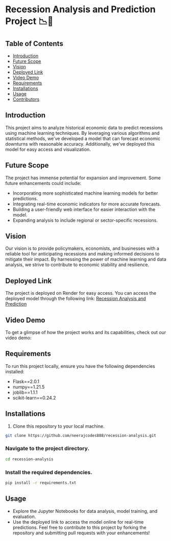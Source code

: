 # Recession Analysis and Prediction Project 📉🔮

## Table of Contents
- [Introduction](#introduction)
- [Future Scope](#future-scope)
- [Vision](#vision)
- [Deployed Link](#deployed-link)
- [Video Demo](#video-demo)
- [Requirements](#requirements)
- [Installations](#installations)
- [Usage](#usage)
- [Contributors](#contributors)

## Introduction
This project aims to analyze historical economic data to predict recessions using machine learning techniques. By leveraging various algorithms and statistical methods, we've developed a model that can forecast economic downturns with reasonable accuracy. Additionally, we've deployed this model for easy access and visualization.

## Future Scope
The project has immense potential for expansion and improvement. Some future enhancements could include:
- Incorporating more sophisticated machine learning models for better predictions.
- Integrating real-time economic indicators for more accurate forecasts.
- Building a user-friendly web interface for easier interaction with the model.
- Expanding analysis to include regional or sector-specific recessions.

## Vision
Our vision is to provide policymakers, economists, and businesses with a reliable tool for anticipating recessions and making informed decisions to mitigate their impact. By harnessing the power of machine learning and data analysis, we strive to contribute to economic stability and resilience.

## Deployed Link
The project is deployed on Render for easy access. You can access the deployed model through the following link:
[Recession Analysis and Prediction](https://www.recession-analysis.com)

## Video Demo
To get a glimpse of how the project works and its capabilities, check out our video demo:


## Requirements
To run this project locally, ensure you have the following dependencies installed:
- Flask==2.0.1
- numpy==1.21.5
- joblib==1.1.1
- scikit-learn==0.24.2

## Installations
1. Clone this repository to your local machine.
```bash
git clone https://github.com/neerajcodes888/recession-analysis.git
```

### Navigate to the project directory.
```bash
cd recession-analysis
```
### Install the required dependencies.
```bash
pip install -r requirements.txt
```

## Usage
- Explore the Jupyter Notebooks for data analysis, model training, and evaluation.
- Use the deployed link to access the model online for real-time predictions.
Feel free to contribute to this project by forking the repository and submitting pull requests with your enhancements!

